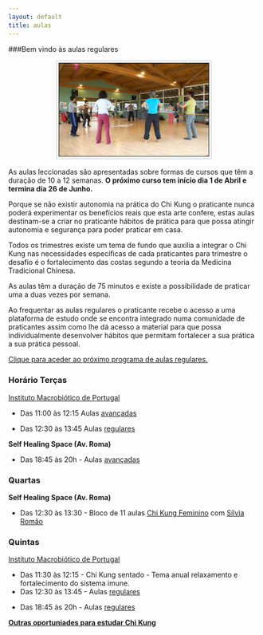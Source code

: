 ```yaml
---
layout: default 
title: aulas
---
```


###Bem vindo às aulas regulares

<p align="center"><img src="/files/aula1.jpg" style="border: 1px solid #ccc; padding: 4px; width: 60%"></p>

As aulas leccionadas são apresentadas sobre formas de cursos que têm a duração de 10 a 12 semanas. **O próximo curso tem início dia 1 de Abril e termina dia 26 de Junho.**

Porque se não existir autonomia na prática do Chi Kung o praticante nunca poderá experimentar os benefícios reais que esta arte confere, estas aulas destinam-se a criar no praticante hábitos de prática para que possa atingir autonomia e segurança para poder praticar em casa. 

Todos os trimestres existe um tema de fundo que auxilia a integrar o Chi Kung nas necessidades específicas de cada praticantes para trimestre o desafio é o fortalecimento das costas segundo a teoria da Medicina Tradicional Chinesa.

As aulas têm a duração de 75 minutos e existe a possibilidade de praticar uma a duas vezes por semana. 

Ao frequentar as aulas regulares o praticante recebe o acesso a uma plataforma de estudo onde se encontra integrado numa comunidade de praticantes assim como lhe dá acesso a material para que possa individualmente desenvolver hábitos que permitam fortalecer a sua prática a sua prática pessoal.

<a id="horarios"> </a>

[Clique para aceder ao próximo programa de aulas regulares. ](/regulares.html)
 
### Horário Terças 

[Instituto Macrobiótico de Portugal](http://e-macrobiotica.com)

- Das 11:00 às 12:15 Aulas [avançadas](/avancadas.html)

- Das 12:30 às 13:45 Aulas [regulares](/regulares.html)


**Self Healing Space (Av. Roma)** 

- Das 18:45 às 20h - Aulas [avançadas](/avancadas.html)

### Quartas

**Self Healing Space (Av. Roma)**

- Das 12:30 às 13:30 - Bloco de 11 aulas [Chi Kung Feminino](http://chegar.org/chi-kung-feminino-3/) com [Sílvia Romão](http://chegar.org/quem/)

### Quintas 

<p><a href="http://e-macrobiotica.com" target="_blank">Instituto Macrobiótico de Portugal</a></p>

- Das 11:30 às 12:15 - Chi Kung sentado - Tema anual relaxamento e fortalecimento do sistema imune. 
- Das 12:30 às 13:45 - Aulas [regulares](/regulares.html)

<a id="particulares"> </a>
- Das 18:45 às 20h - Aulas [regulares](/regulares.html)

**[Outras oportuniades para estudar Chi Kung](/estudar.html)**

